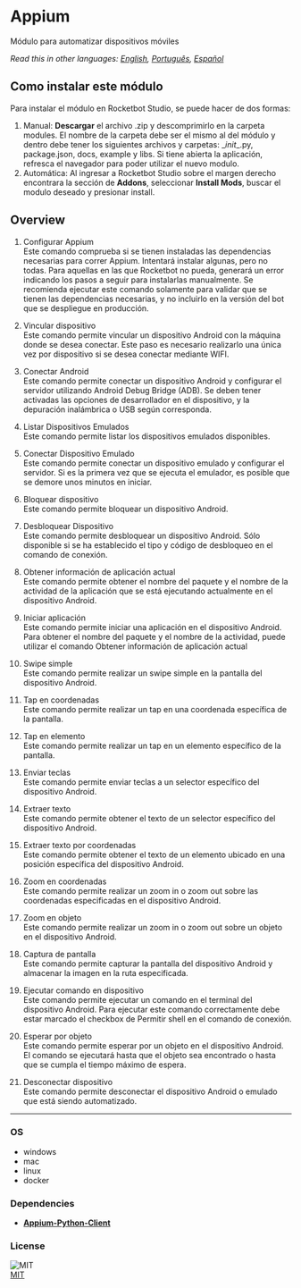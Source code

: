 



# Appium
  
Módulo para automatizar dispositivos móviles  

*Read this in other languages: [English](README.md), [Português](README.pr.md), [Español](README.es.md)*

## Como instalar este módulo
  
Para instalar el módulo en Rocketbot Studio, se puede hacer de dos formas:
1. Manual: __Descargar__ el archivo .zip y descomprimirlo en la carpeta modules. El nombre de la carpeta debe ser el mismo al del módulo y dentro debe tener los siguientes archivos y carpetas: \__init__.py, package.json, docs, example y libs. Si tiene abierta la aplicación, refresca el navegador para poder utilizar el nuevo modulo.
2. Automática: Al ingresar a Rocketbot Studio sobre el margen derecho encontrara la sección de **Addons**, seleccionar **Install Mods**, buscar el modulo deseado y presionar install.  


## Overview


1. Configurar Appium  
Este comando comprueba si se tienen instaladas las dependencias necesarias para correr Appium. Intentará instalar algunas, pero no todas. Para aquellas en las que Rocketbot no pueda, generará un error indicando los pasos a seguir para instalarlas manualmente. Se recomienda ejecutar este comando solamente para validar que se tienen las dependencias necesarias, y no incluirlo en la versión del bot que se despliegue en producción.

2. Vincular dispositivo  
Este comando permite vincular un dispositivo Android con la máquina donde se desea conectar. Este paso es necesario realizarlo una única vez por dispositivo si se desea conectar mediante WIFI.

3. Conectar Android  
Este comando permite conectar un dispositivo Android y configurar el servidor utilizando Android Debug Bridge (ADB). Se deben tener activadas las opciones de desarrollador en el dispositivo, y la depuración inalámbrica o USB según corresponda.

4. Listar Dispositivos Emulados  
Este comando permite listar los dispositivos emulados disponibles.

5. Conectar Dispositivo Emulado  
Este comando permite conectar un dispositivo emulado y configurar el servidor. Si es la primera vez que se ejecuta el emulador, es posible que se demore unos minutos en iniciar.

6. Bloquear dispositivo  
Este comando permite bloquear un dispositivo Android.

7. Desbloquear Dispositivo  
Este comando permite desbloquear un dispositivo Android. Sólo disponible si se ha establecido el tipo y código de desbloqueo en el comando de conexión.

8. Obtener información de aplicación actual  
Este comando permite obtener el nombre del paquete y el nombre de la actividad de la aplicación que se está ejecutando actualmente en el dispositivo Android.

9. Iniciar aplicación  
Este comando permite iniciar una aplicación en el dispositivo Android. Para obtener el nombre del paquete y el nombre de la actividad, puede utilizar el comando Obtener información de aplicación actual

10. Swipe simple  
Este comando permite realizar un swipe simple en la pantalla del dispositivo Android.

11. Tap en coordenadas  
Este comando permite realizar un tap en una coordenada específica de la pantalla.

12. Tap en elemento  
Este comando permite realizar un tap en un elemento específico de la pantalla.

13. Enviar teclas  
Este comando permite enviar teclas a un selector específico del dispositivo Android.

14. Extraer texto  
Este comando permite obtener el texto de un selector específico del dispositivo Android.

15. Extraer texto por coordenadas  
Este comando permite obtener el texto de un elemento ubicado en una posición específica del dispositivo Android.

16. Zoom en coordenadas  
Este comando permite realizar un zoom in o zoom out sobre las coordenadas especificadas en el dispositivo Android.

17. Zoom en objeto  
Este comando permite realizar un zoom in o zoom out sobre un objeto en el dispositivo Android.

18. Captura de pantalla  
Este comando permite capturar la pantalla del dispositivo Android y almacenar la imagen en la ruta especificada.

19. Ejecutar comando en dispositivo  
Este comando permite ejecutar un comando en el terminal del dispositivo Android. Para ejecutar este comando correctamente debe estar marcado el checkbox de Permitir shell en el comando de conexión.

20. Esperar por objeto  
Este comando permite esperar por un objeto en el dispositivo Android. El comando se ejecutará hasta que el objeto sea encontrado o hasta que se cumpla el tiempo máximo de espera.

21. Desconectar dispositivo  
Este comando permite desconectar el dispositivo Android o emulado que está siendo automatizado.  




----
### OS

- windows
- mac
- linux
- docker

### Dependencies
- [**Appium-Python-Client**](https://pypi.org/project/Appium-Python-Client/)
### License
  
![MIT](https://camo.githubusercontent.com/107590fac8cbd65071396bb4d04040f76cde5bde/687474703a2f2f696d672e736869656c64732e696f2f3a6c6963656e73652d6d69742d626c75652e7376673f7374796c653d666c61742d737175617265)  
[MIT](http://opensource.org/licenses/mit-license.ph)